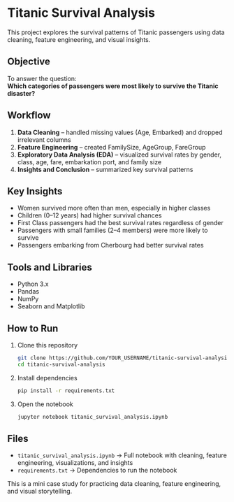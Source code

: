 
# Titanic Survival Analysis

This project explores the survival patterns of Titanic passengers using data cleaning, feature engineering, and visual insights.

## Objective
To answer the question:  
**Which categories of passengers were most likely to survive the Titanic disaster?**

## Workflow
1. **Data Cleaning** – handled missing values (Age, Embarked) and dropped irrelevant columns  
2. **Feature Engineering** – created FamilySize, AgeGroup, FareGroup  
3. **Exploratory Data Analysis (EDA)** – visualized survival rates by gender, class, age, fare, embarkation port, and family size  
4. **Insights and Conclusion** – summarized key survival patterns  

## Key Insights
- Women survived more often than men, especially in higher classes  
- Children (0–12 years) had higher survival chances  
- First Class passengers had the best survival rates regardless of gender  
- Passengers with small families (2–4 members) were more likely to survive  
- Passengers embarking from Cherbourg had better survival rates  

## Tools and Libraries
- Python 3.x  
- Pandas  
- NumPy  
- Seaborn and Matplotlib  

## How to Run
1. Clone this repository  
   ```bash
   git clone https://github.com/YOUR_USERNAME/titanic-survival-analysis.git
   cd titanic-survival-analysis
   ```  
2. Install dependencies  
   ```bash
   pip install -r requirements.txt
   ```  
3. Open the notebook  
   ```bash
   jupyter notebook titanic_survival_analysis.ipynb
   ```  

## Files
- `titanic_survival_analysis.ipynb` → Full notebook with cleaning, feature engineering, visualizations, and insights  
- `requirements.txt` → Dependencies to run the notebook  

This is a mini case study for practicing data cleaning, feature engineering, and visual storytelling.
